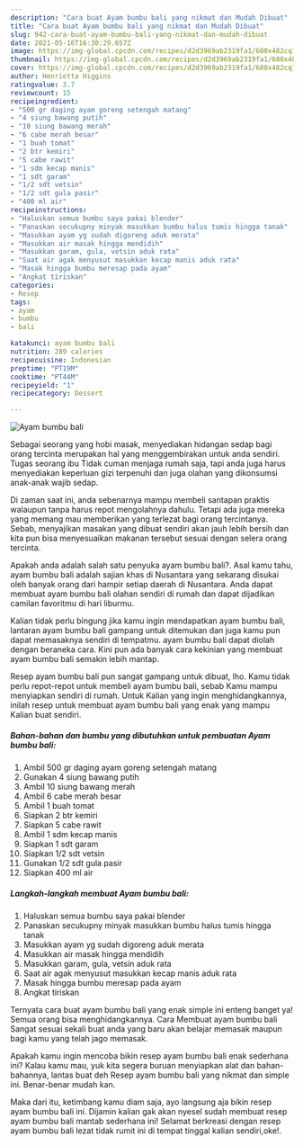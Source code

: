 ```yaml
---
description: "Cara buat Ayam bumbu bali yang nikmat dan Mudah Dibuat"
title: "Cara buat Ayam bumbu bali yang nikmat dan Mudah Dibuat"
slug: 942-cara-buat-ayam-bumbu-bali-yang-nikmat-dan-mudah-dibuat
date: 2021-05-16T16:30:29.657Z
image: https://img-global.cpcdn.com/recipes/d2d3969ab2319fa1/680x482cq70/ayam-bumbu-bali-foto-resep-utama.jpg
thumbnail: https://img-global.cpcdn.com/recipes/d2d3969ab2319fa1/680x482cq70/ayam-bumbu-bali-foto-resep-utama.jpg
cover: https://img-global.cpcdn.com/recipes/d2d3969ab2319fa1/680x482cq70/ayam-bumbu-bali-foto-resep-utama.jpg
author: Henrietta Higgins
ratingvalue: 3.7
reviewcount: 15
recipeingredient:
- "500 gr daging ayam goreng setengah matang"
- "4 siung bawang putih"
- "10 siung bawang merah"
- "6 cabe merah besar"
- "1 buah tomat"
- "2 btr kemiri"
- "5 cabe rawit"
- "1 sdm kecap manis"
- "1 sdt garam"
- "1/2 sdt vetsin"
- "1/2 sdt gula pasir"
- "400 ml air"
recipeinstructions:
- "Haluskan semua bumbu saya pakai blender"
- "Panaskan secukupny minyak masukkan bumbu halus tumis hingga tanak"
- "Masukkan ayam yg sudah digoreng aduk merata"
- "Masukkan air masak hingga mendidih"
- "Masukkan garam, gula, vetsin aduk rata"
- "Saat air agak menyusut masukkan kecap manis aduk rata"
- "Masak hingga bumbu meresap pada ayam"
- "Angkat tiriskan"
categories:
- Resep
tags:
- ayam
- bumbu
- bali

katakunci: ayam bumbu bali 
nutrition: 289 calories
recipecuisine: Indonesian
preptime: "PT19M"
cooktime: "PT44M"
recipeyield: "1"
recipecategory: Dessert

---
```



![Ayam bumbu bali](https://img-global.cpcdn.com/recipes/d2d3969ab2319fa1/680x482cq70/ayam-bumbu-bali-foto-resep-utama.jpg)

Sebagai seorang yang hobi masak, menyediakan hidangan sedap bagi orang tercinta merupakan hal yang menggembirakan untuk anda sendiri. Tugas seorang ibu Tidak cuman menjaga rumah saja, tapi anda juga harus menyediakan keperluan gizi terpenuhi dan juga olahan yang dikonsumsi anak-anak wajib sedap.

Di zaman  saat ini, anda sebenarnya mampu membeli santapan praktis walaupun tanpa harus repot mengolahnya dahulu. Tetapi ada juga mereka yang memang mau memberikan yang terlezat bagi orang tercintanya. Sebab, menyajikan masakan yang dibuat sendiri akan jauh lebih bersih dan kita pun bisa menyesuaikan makanan tersebut sesuai dengan selera orang tercinta. 



Apakah anda adalah salah satu penyuka ayam bumbu bali?. Asal kamu tahu, ayam bumbu bali adalah sajian khas di Nusantara yang sekarang disukai oleh banyak orang dari hampir setiap daerah di Nusantara. Anda dapat membuat ayam bumbu bali olahan sendiri di rumah dan dapat dijadikan camilan favoritmu di hari liburmu.

Kalian tidak perlu bingung jika kamu ingin mendapatkan ayam bumbu bali, lantaran ayam bumbu bali gampang untuk ditemukan dan juga kamu pun dapat memasaknya sendiri di tempatmu. ayam bumbu bali dapat diolah dengan beraneka cara. Kini pun ada banyak cara kekinian yang membuat ayam bumbu bali semakin lebih mantap.

Resep ayam bumbu bali pun sangat gampang untuk dibuat, lho. Kamu tidak perlu repot-repot untuk membeli ayam bumbu bali, sebab Kamu mampu menyiapkan sendiri di rumah. Untuk Kalian yang ingin menghidangkannya, inilah resep untuk membuat ayam bumbu bali yang enak yang mampu Kalian buat sendiri.

<!--inarticleads1-->

##### Bahan-bahan dan bumbu yang dibutuhkan untuk pembuatan Ayam bumbu bali:

1. Ambil 500 gr daging ayam goreng setengah matang
1. Gunakan 4 siung bawang putih
1. Ambil 10 siung bawang merah
1. Ambil 6 cabe merah besar
1. Ambil 1 buah tomat
1. Siapkan 2 btr kemiri
1. Siapkan 5 cabe rawit
1. Ambil 1 sdm kecap manis
1. Siapkan 1 sdt garam
1. Siapkan 1/2 sdt vetsin
1. Gunakan 1/2 sdt gula pasir
1. Siapkan 400 ml air




<!--inarticleads2-->

##### Langkah-langkah membuat Ayam bumbu bali:

1. Haluskan semua bumbu saya pakai blender
1. Panaskan secukupny minyak masukkan bumbu halus tumis hingga tanak
1. Masukkan ayam yg sudah digoreng aduk merata
1. Masukkan air masak hingga mendidih
1. Masukkan garam, gula, vetsin aduk rata
1. Saat air agak menyusut masukkan kecap manis aduk rata
1. Masak hingga bumbu meresap pada ayam
1. Angkat tiriskan




Ternyata cara buat ayam bumbu bali yang enak simple ini enteng banget ya! Semua orang bisa menghidangkannya. Cara Membuat ayam bumbu bali Sangat sesuai sekali buat anda yang baru akan belajar memasak maupun bagi kamu yang telah jago memasak.

Apakah kamu ingin mencoba bikin resep ayam bumbu bali enak sederhana ini? Kalau kamu mau, yuk kita segera buruan menyiapkan alat dan bahan-bahannya, lantas buat deh Resep ayam bumbu bali yang nikmat dan simple ini. Benar-benar mudah kan. 

Maka dari itu, ketimbang kamu diam saja, ayo langsung aja bikin resep ayam bumbu bali ini. Dijamin kalian gak akan nyesel sudah membuat resep ayam bumbu bali mantab sederhana ini! Selamat berkreasi dengan resep ayam bumbu bali lezat tidak rumit ini di tempat tinggal kalian sendiri,oke!.

